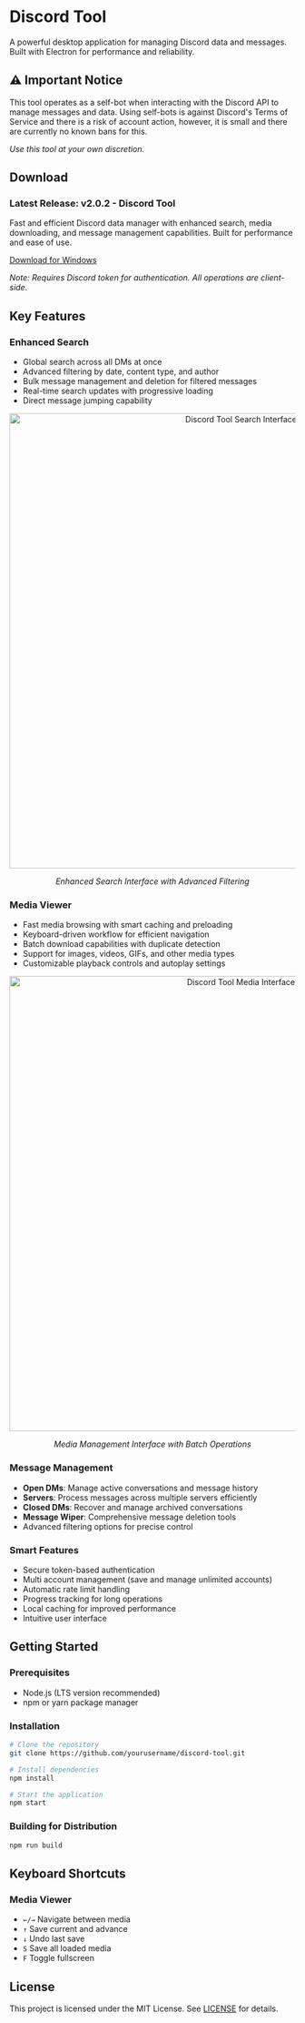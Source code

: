 # Discord Tool

A powerful desktop application for managing Discord data and messages. Built with Electron for performance and reliability.

## ⚠️ Important Notice

This tool operates as a self-bot when interacting with the Discord API to manage messages and data. Using self-bots is against Discord's Terms of Service and there is a risk of account action, however, it is small and there are currently no known bans for this.

*Use this tool at your own discretion.*

## Download

### Latest Release: v2.0.2 - Discord Tool

Fast and efficient Discord data manager with enhanced search, media downloading, and message management capabilities. Built for performance and ease of use.

[Download for Windows](https://github.com/NathanZC/discordtool-electron/releases/download/v2.0.3/discord-tool.Setup.2.0.3.exe)

*Note: Requires Discord token for authentication. All operations are client-side.*

## Key Features

### Enhanced Search
- Global search across all DMs at once
- Advanced filtering by date, content type, and author
- Bulk message management and deletion for filtered messages
- Real-time search updates with progressive loading
- Direct message jumping capability

<div align="center">
  <img src="https://github.com/user-attachments/assets/1f0f19a8-3ebe-4c68-b049-0f4efd67d901" alt="Discord Tool Search Interface" width="800"/>
  <p><em>Enhanced Search Interface with Advanced Filtering</em></p>
</div>

### Media Viewer
- Fast media browsing with smart caching and preloading
- Keyboard-driven workflow for efficient navigation
- Batch download capabilities with duplicate detection
- Support for images, videos, GIFs, and other media types
- Customizable playback controls and autoplay settings

<div align="center">
  <img src="https://github.com/user-attachments/assets/38c11b5a-5089-4659-a44d-d3167b97dc69" alt="Discord Tool Media Interface" width="800"/>
  <p><em>Media Management Interface with Batch Operations</em></p>
</div>

### Message Management
- **Open DMs**: Manage active conversations and message history
- **Servers**: Process messages across multiple servers efficiently
- **Closed DMs**: Recover and manage archived conversations
- **Message Wiper**: Comprehensive message deletion tools
- Advanced filtering options for precise control

### Smart Features
- Secure token-based authentication
- Multi account management (save and manage unlimited accounts)
- Automatic rate limit handling
- Progress tracking for long operations
- Local caching for improved performance
- Intuitive user interface

## Getting Started

### Prerequisites
- Node.js (LTS version recommended)
- npm or yarn package manager

### Installation

```bash
# Clone the repository
git clone https://github.com/yourusername/discord-tool.git

# Install dependencies
npm install

# Start the application
npm start
```

### Building for Distribution
```bash
npm run build
```

## Keyboard Shortcuts

### Media Viewer
- `←/→` Navigate between media
- `↑` Save current and advance
- `↓` Undo last save
- `S` Save all loaded media
- `F` Toggle fullscreen

## License

This project is licensed under the MIT License. See [LICENSE](LICENSE) for details.
